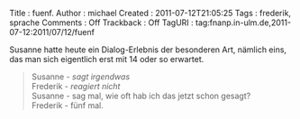 Title     : fuenf.
Author    : michael
Created   : 2011-07-12T21:05:25
Tags      : frederik, sprache
Comments  : Off
Trackback : Off
TagURI    : tag:fnanp.in-ulm.de,2011-07-12:2011/07/12/fuenf

Susanne hatte heute ein Dialog-Erlebnis der besonderen Art, nämlich eins, das
man sich eigentlich erst mit 14 oder so erwartet.

> Susanne - *sagt irgendwas*  
> Frederik - *reagiert nicht*  
> Susanne - sag mal, wie oft hab ich das jetzt schon gesagt?  
> Frederik - fünf mal.
